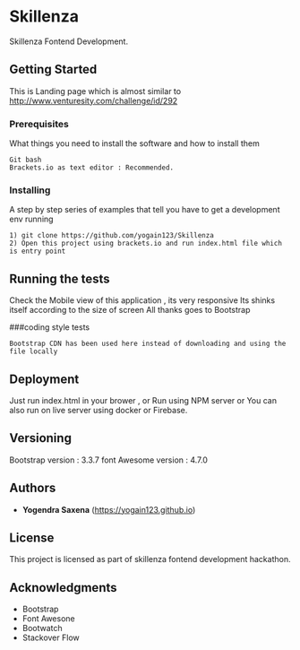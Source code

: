 # Skillenza 

Skillenza Fontend Development.

## Getting Started

This is Landing page which is almost similar to http://www.venturesity.com/challenge/id/292

### Prerequisites

What things you need to install the software and how to install them

```
Git bash
Brackets.io as text editor : Recommended.

```

### Installing

A step by step series of examples that tell you have to get a development env running

```
1) git clone https://github.com/yogain123/Skillenza
2) Open this project using brackets.io and run index.html file which is entry point
```


## Running the tests

Check the Mobile view of this application , its very responsive
Its shinks itself according to the size of screen
All thanks goes to Bootstrap



###coding style tests

```
Bootstrap CDN has been used here instead of downloading and using the file locally
```

## Deployment

Just run index.html in your brower , or
Run using NPM server or
You can also run on live server using docker or Firebase.


## Versioning

Bootstrap version : 3.3.7
font Awesome version : 4.7.0

## Authors

* **Yogendra Saxena** (https://yogain123.github.io)

## License

This project is licensed as part of skillenza fontend development hackathon.

## Acknowledgments

* Bootstrap
* Font Awesone
* Bootwatch
* Stackover Flow
